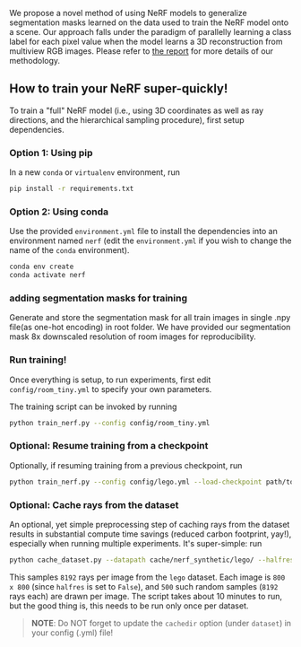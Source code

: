We propose a novel method of using NeRF models to generalize segmentation masks learned on the data used to train the NeRF model onto a scene. Our approach falls under the paradigm of parallelly learning a class label for each pixel value when the model learns a 3D reconstruction from multiview RGB images. Please refer to [the report](/blob/main/blob/main/NeRFing%20the%20boundaries.pdf) for more details of our methodology.

## How to train your NeRF super-quickly!

To train a "full" NeRF model (i.e., using 3D coordinates as well as ray directions, and the hierarchical sampling procedure), first setup dependencies. 

### Option 1: Using pip

In a new `conda` or `virtualenv` environment, run

```bash
pip install -r requirements.txt
```

### Option 2: Using conda

Use the provided `environment.yml` file to install the dependencies into an environment named `nerf` (edit the `environment.yml` if you wish to change the name of the `conda` environment).

```bash
conda env create
conda activate nerf
```

### adding segmentation masks for training

Generate and store the segmentation mask for all train images in single .npy file(as one-hot encoding) in root folder. We have provided our segmentation mask 8x downscaled resolution of room images for reproducibility.

### Run training!

Once everything is setup, to run experiments, first edit `config/room_tiny.yml` to specify your own parameters.

The training script can be invoked by running
```bash
python train_nerf.py --config config/room_tiny.yml
```

### Optional: Resume training from a checkpoint

Optionally, if resuming training from a previous checkpoint, run
```bash
python train_nerf.py --config config/lego.yml --load-checkpoint path/to/checkpoint.ckpt
```

### Optional: Cache rays from the dataset

An optional, yet simple preprocessing step of caching rays from the dataset results in substantial compute time savings (reduced carbon footprint, yay!), especially when running multiple experiments. It's super-simple: run
```bash
python cache_dataset.py --datapath cache/nerf_synthetic/lego/ --halfres False --savedir cache/legocache/legofull --num-random-rays 8192 --num-variations 50
```

This samples `8192` rays per image from the `lego` dataset. Each image is `800 x 800` (since `halfres` is set to `False`), and `500` such random samples (`8192` rays each) are drawn per image. The script takes about 10 minutes to run, but the good thing is, this needs to be run only once per dataset.

> **NOTE**: Do NOT forget to update the `cachedir` option (under `dataset`) in your config (.yml) file!
